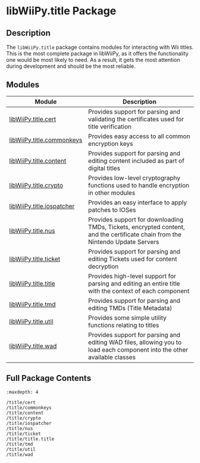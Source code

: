 # libWiiPy.title Package

## Description
The `libWiiPy.title` package contains modules for interacting with Wii titles. This is the most complete package in libWiiPy, as it offers the functionality one would be most likely to need. As a result, it gets the most attention during development and should be the most reliable.

## Modules

| Module                                         | Description                                                                                                                   |
|------------------------------------------------|-------------------------------------------------------------------------------------------------------------------------------|
| [libWiiPy.title.cert](/title/cert)             | Provides support for parsing and validating the certificates used for title verification                                      |
| [libWiiPy.title.commonkeys](/title/commonkeys) | Provides easy access to all common encryption keys                                                                            |
| [libWiiPy.title.content](/title/content)       | Provides support for parsing and editing content included as part of digital titles                                           |
| [libWiiPy.title.crypto](/title/crypto)         | Provides low-level cryptography functions used to handle encryption in other modules                                          |
| [libWiiPy.title.iospatcher](/title/iospatcher) | Provides an easy interface to apply patches to IOSes                                                                          |
| [libWiiPy.title.nus](/title/nus)               | Provides support for downloading TMDs, Tickets, encrypted content, and the certificate chain from the Nintendo Update Servers |
| [libWiiPy.title.ticket](/title/ticket)         | Provides support for parsing and editing Tickets used for content decryption                                                  |
| [libWiiPy.title.title](/title/title.title)     | Provides high-level support for parsing and editing an entire title with the context of each component                        |
| [libWiiPy.title.tmd](/title/tmd)               | Provides support for parsing and editing TMDs (Title Metadata)                                                                |
| [libWiiPy.title.util](/title/util)             | Provides some simple utility functions relating to titles                                                                     |
| [libWiiPy.title.wad](/title/wad)               | Provides support for parsing and editing WAD files, allowing you to load each component into the other available classes      |

## Full Package Contents

```{toctree}
:maxdepth: 4

/title/cert
/title/commonkeys
/title/content
/title/crypto
/title/iospatcher
/title/nus
/title/ticket
/title/title.title
/title/tmd
/title/util
/title/wad
```

